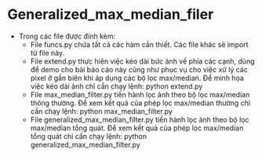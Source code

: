 # Generalized_max_median_filer

- Trong các file được đính kèm:
  + File funcs.py chứa tất cả các hàm cần thiết. Các file khác sẽ import từ file này.
  + File extend.py thực hiện việc kéo dài bức ảnh về phía các cạnh, dùng để demo cho 
bài báo cáo này cũng như phục vụ cho việc xử lý các pixel ở gần biên khi áp dụng 
các bộ lọc max/median. Để minh họa việc kéo dài ảnh chỉ cần chạy lệnh:
python extend.py
  + File max_median_filter.py tiến hành lọc ảnh theo bộ lọc max/median thông 
thường. Để xem kết quả của phép lọc max/median thường chỉ cần chạy lệnh:
python max_median_filter.py
  + File generalized_max_median_filter.py tiến hành lọc ảnh theo bộ lọc max/median
tổng quát. Để xem kết quả của phép lọc max/median tổng quát chỉ cần chạy lệnh:
python generalized_max_median_filter.py

